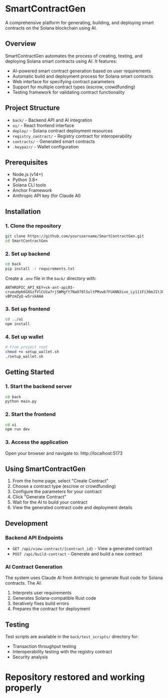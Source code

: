 # SmartContractGen

A comprehensive platform for generating, building, and deploying smart contracts on the Solana blockchain using AI.

## Overview

SmartContractGen automates the process of creating, testing, and deploying Solana smart contracts using AI. It features:

- AI-powered smart contract generation based on user requirements
- Automatic build and deployment process for Solana smart contracts
- Web interface for specifying contract parameters
- Support for multiple contract types (escrow, crowdfunding)
- Testing framework for validating contract functionality

## Project Structure

- `back/` - Backend API and AI integration
- `ui/` - React frontend interface
- `deploy/` - Solana contract deployment resources
- `registry_contract/` - Registry contract for interoperability
- `contracts/` - Generated smart contracts
- `.keypair/` - Wallet configuration

## Prerequisites

- Node.js (v14+)
- Python 3.8+
- Solana CLI tools
- Anchor Framework
- Anthropic API key (for Claude AI)

## Installation

### 1. Clone the repository
```bash
git clone https://github.com/yourusername/SmartContractGen.git
cd SmartContractGen
```

### 2. Set up backend
```bash
cd back
pip install -r requirements.txt
```

Create a `.env` file in the `back/` directory with:
```
ANTHROPIC_API_KEY=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

```

### 3. Set up frontend
```bash
cd ../ui
npm install
```

### 4. Set up wallet
```bash
# From project root
chmod +x setup_wallet.sh
./setup_wallet.sh
```

## Getting Started

### 1. Start the backend server
```bash
cd back
python main.py
```

### 2. Start the frontend
```bash
cd ui
npm run dev
```

### 3. Access the application
Open your browser and navigate to: http://localhost:5173

## Using SmartContractGen

1. From the home page, select "Create Contract"
2. Choose a contract type (escrow or crowdfunding)
3. Configure the parameters for your contract
4. Click "Generate Contract"
5. Wait for the AI to build your contract
6. View the generated contract code and deployment details

## Development

### Backend API Endpoints

- `GET /api/view-contract/{contract_id}` - View a generated contract
- `POST /api/build-contract` - Generate and build a new contract

### AI Contract Generation

The system uses Claude AI from Anthropic to generate Rust code for Solana contracts. The AI:
1. Interprets user requirements
2. Generates Solana-compatible Rust code
3. Iteratively fixes build errors
4. Prepares the contract for deployment

## Testing

Test scripts are available in the `back/test_scripts/` directory for:
- Transaction throughput testing
- Interoperability testing with the registry contract
- Security analysis


# Repository restored and working properly

